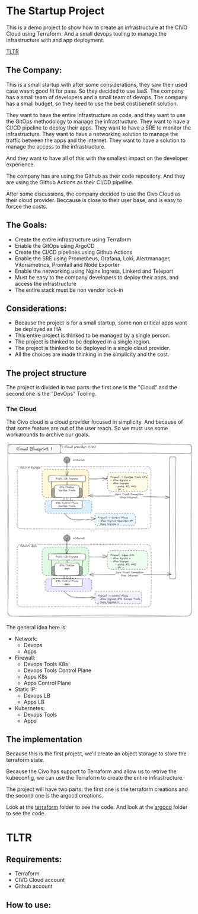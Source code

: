 # The Startup Project

This is a demo project to show how to create an infrastructure at the CIVO Cloud using Terraform. And a small devops tooling to manage the infrastructure with and app deployment.

[TLTR](#TLTR)

## The Company:

This is a small startup with after some considerations, they saw their used case wasnt good fit for paas. So they decided to use IaaS. The company has a small team of developers and a small team of devops. The company has a small budget, so they need to use the best cost/benefit solution.

They want to have the entire infrastructure as code, and they want to use the GitOps methodology to manage the infrastructure. They want to have a CI/CD pipeline to deploy their apps. They want to have a SRE to monitor the infrastructure. They want to have a networking solution to manage the traffic between the apps and the internet. They want to have a solution to manage the access to the infrastructure.

And they want to have all of this with the smallest impact on the developer experience.

The company has are using the Github as their code repository. And they are using the Github Actions as their CI/CD pipeline.

After some discussions, the company decided to use the Civo Cloud as their cloud provider. Beccause is close to their user base, and is easy to forsee the costs.


## The Goals:

- Create the entire infrastructure using Terraform
- Enable the GitOps using ArgoCD
- Create the CI/CD pipelines using Github Actions
- Enable the SRE using Prometheus, Grafana, Loki, Alertmanager, Vitoriametrics, Promtail and Node Exporter
- Enable the networking using Nginx Ingress, Linkerd and Teleport
- Must be easy to the company developers to deploy their apps, and access the infrastructure
- The entire stack must be non vendor lock-in

## Considerations:

- Because the project is for a small startup, some non critical apps wont be deployed as HA
- This entire project is thinked to be managed by a single person.
- The project is thinked to be deployed in a single region.
- The project is thinked to be deployed in a single cloud provider.
- All the choices are made thinking in the simplicity and the cost.

## The project structure

The project is divided in two parts: the first one is the "Cloud" and the second one is the "DevOps" Tooling.

### The Cloud

The Civo cloud is a cloud provider focused in simplicity. And because of that some feature are out of the user reach. So we must use some workarounds to archive our goals.

![The Cloud](./docs/imgs/devops_portifolio_civo_cloud.png)

The general idea here is:

- Network:
    - Devops
    - Apps
- Firewall:
    - Devops Tools K8s
    - Devops Tools Control Plane
    - Apps K8s
    - Apps Control Plane
- Static IP:
    - Devops LB
    - Apps LB
- Kubernetes:
    - Devops Tools
    - Apps

## The implementation

Because this is the first project, we'll create an object storage to store the terraform state.

Because the Civo has support to Terraform and allow us to retrive the kubeconfig, we can use the Terraform to create the entire infrastructure.

The project will have two parts: the first one is the terraform creations and the second one is the argocd creations.

Look at the [terraform](./terraform/) folder to see the code. And look at the [argocd](./k8s/main/) folder to see the code.

# TLTR

## Requirements:

- Terraform
- CIVO Cloud account
- Github account

## How to use:
